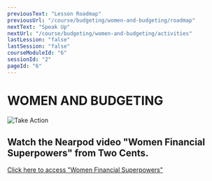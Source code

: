 ```yaml
---
previousText: "Lesson Roadmap"
previousUrl: "/course/budgeting/women-and-budgeting/roadmap"
nextText: "Speak Up"
nextUrl: "/course/budgeting/women-and-budgeting/activities"
lastLession: "false"
lastSession: "false"
courseModuleId: "6"
sessionId: "2"
pageId: "6"
---
```



# WOMEN AND BUDGETING

![Take Action](/assets/img/take-action.jpg)

<!-- # Women and Budgeting -->

## Watch the Nearpod video "Women Financial Superpowers" from Two Cents.

<a href="https://nearpod.com/library/preview/lesson-L52877278" target="_blank">Click here to access "Women Financial Superpowers"</a>
